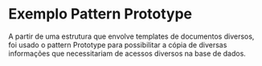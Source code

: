 # Exemplo Pattern Prototype

A partir de uma estrutura que envolve templates de documentos diversos, foi usado o pattern Prototype para possibilitar a cópia de diversas informações que necessitariam de acessos diversos na base de dados.
